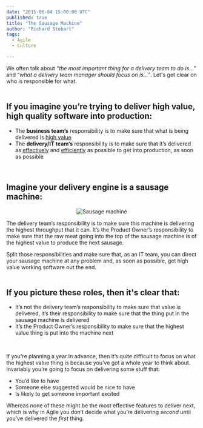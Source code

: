 ```yaml
---
date: "2015-06-04 15:00:00 UTC"
published: true
title: "The Sausage Machine"
author: "Richard Stobart"
tags:
  - Agile
  - Culture

---
```


We often talk about <i>“the most important thing for a delivery team to do is…”</i> and “<i>what a delivery team manager should focus on is…”</i>. Let's get clear on who is responsible for what.<br/>
<br/>

<h2>If you imagine you’re trying to deliver high value, high quality software into production:</h2>

* The <b>business team’s</b> responsibility is to make sure that what is being delivered is <u>high value</u>
* The <b>delivery/IT team’s</b> responsibility is to make sure that it’s delivered as <u>effectively</u> and <u>efficiently</u> as possible to get into production, as soon as possible<br/>
<br/>

<h2>Imagine your delivery engine is a sausage machine:</h2>

<p align="center"><img src="http://bit.ly/1cvUAGS" alt="Sausage machine"></p>

The delivery team’s responsibility is to make sure this machine is delivering the highest throughput that it can. It’s the Product Owner’s responsibility to make sure that the raw meat going into the top of the sausage machine is of the highest value to produce the next sausage.<br/>

Split those responsibilities and make sure that, as an IT team, you can direct your sausage machine at any problem and, as soon as possible, get high value working software out the end.<br/>
<br/>

<h2>If you picture these roles, then it's clear that:</h2>

* It’s not the delivery team’s responsibility to make sure that value is delivered, it’s their responsibility to make sure that the thing put in the sausage machine is delivered<br/>
* It’s the Product Owner’s responsibility to make sure that the highest value thing is put into the machine next<br/>
<br/>

If you're planning a year in advance, then it’s quite difficult to focus on what the highest value thing is because you’ve got a whole year to think about. Invariably you’re going to focus on delivering some stuff that:<br/>

* You’d like to have<br/>
* Someone else suggested would be nice to have<br/>
* Is likely to get someone important excited<br/>

Whereas none of these might be the most effective features to deliver next, which is why in Agile you don’t decide what you’re delivering <i>second</i> until you’ve delivered the <i>first</i> thing.
